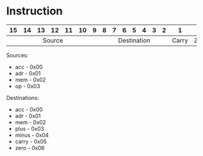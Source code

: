 # Instruction

<table>
    <thead>
        <tr>
            <th>15</th><th>14</th><th>13</th><th>12</th>
            <th>11</th><th>10</th><th>9</th><th>8</th>
            <th>7</th><th>6</th><th>5</th><th>4</th>
            <th>3</th><th>2</th><th>1</th><th>0</th>
        </tr>
    </thead>
    <tbody>
        <tr>
            <td colspan=7 align="center">Source</td>
            <td colspan=7 align="center">Destination</td>
            <td align="center">Carry</td>
            <td align="center">Zero</td>
        </tr>
    </tbody>
</table>

Sources:
- acc - 0x00
- adr - 0x01
- mem - 0x02
- op - 0x03

Destinations:
- acc - 0x00
- adr - 0x01
- mem - 0x02
- plus - 0x03
- minus - 0x04
- carry - 0x05
- zero - 0x06